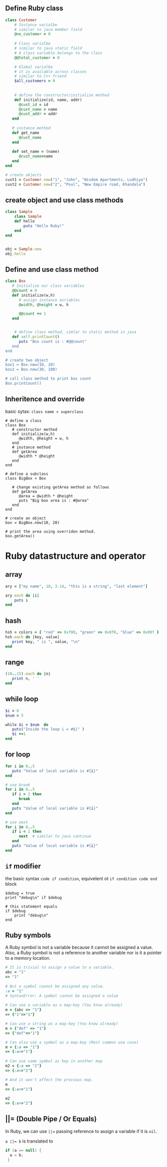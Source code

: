 ## Define Ruby class
```ruby
class Customer
    # Instance varialbe
    # similar to java member field
    @no_customer = 0    
    
    # Class varialbe
    # similar to java static field
    # A class variable belongs to the class
    @@total_customer = 0 

    # Global varialbe
    # it is available across classes
    # similar to C++ friend
    $all_customers = 0
    
    
    # define the constructor/initialize method
    def initialize(id, name, addr)
      @cust_id = id
      @cust_name = name
      @cust_addr = addr
   end
   
   # instance method
   def get_name
      @cust_name
   end
   
   def set_name = (name)
      @cust_name=name
   end
end

# create objects
cust1 = Customer.new("1", "John", "Wisdom Apartments, Ludhiya")
cust2 = Customer.new("2", "Poul", "New Empire road, Khandala")
```

## create object and use class methods
```ruby
class Sample
    class Sample
    def hello
        puts "Hello Ruby!"
    end
end


obj = Sample.new
obj.hello
```

## Define and use class method 
```ruby
class Box
   # Initialize our class variables
   @@count = 0
   def initialize(w,h)
      # assign instance avriables
      @width, @height = w, h

      @@count += 1
   end


    # define class method, simlar to static method in java
   def self.printCount()
      puts "Box count is : #@@count"
   end
end

# create two object
box1 = Box.new(10, 20)
box2 = Box.new(30, 100)

# call class method to print box count
Box.printCount()
```

## Inheritence and override
basic sytax: `class name < superclass`
```
# define a class
class Box
   # constructor method
   def initialize(w,h)
      @width, @height = w, h
   end
   # instance method
   def getArea
      @width * @height
   end
end

# define a subclass
class BigBox < Box

   # change existing getArea method as follows
   def getArea
      @area = @width * @height
      puts "Big box area is : #@area"
   end
end

# create an object
box = BigBox.new(10, 20)

# print the area using overriden method.
box.getArea()

```

# Ruby datastructure and operator
## array
```ruby
ary = ["my name", 10, 3.14, "this is a string", "last element"]

ary.each do |i|
    puts i
end
```

## hash
```ruby
hsh = colors = { "red" => 0xf00, "green" => 0x0f0, "blue" => 0x00f }
hsh.each do |key, value|
   print key, " is ", value, "\n"
end
```

## range
```ruby
(10..15).each do |n| 
   print n, ' ' 
end
```

## while loop
```ruby
$i = 0
$num = 5

while $i < $num  do
   puts("Inside the loop i = #$i" )
   $i +=1
end
```

## for loop
``` ruby
for i in 0..5
   puts "Value of local variable is #{i}"
end

# use break
for i in 0..5
   if i > 2 then
      break
   end
   puts "Value of local variable is #{i}"
end

# use next
for i in 0..5
   if i < 2 then
      next  # similar to java continue
   end
   puts "Value of local variable is #{i}"
end
```
## `if` modifier
the basic syntax `code if condition`, equivelent ot `if condition code end` block
```
$debug = true
print "debug\n" if $debug

# this statement equals 
if $debug
    print "debug\n"
end
```

## Ruby symbols
A Ruby symbol is not a variable because it cannot be assigned a value.
Also, a Ruby symbol is not a reference to another variable nor is it a pointer to a memory location.
```ruby
# It is trivial to assign a value to a variable.
abc = "1"
=> "1"
 
# But a symbol cannot be assigned any value.
:a = "1"
# SyntaxError: A symbol cannot be assigned a value
 
# Can use a variable as a map-key (You know already)
m = {abc => "1"}
=> {"1"=>"1"}

# Can use a string as a map-key (You know already)
m = {"def" => "1"}
=> {"def"=>"1"}

# Can also use a symbol as a map-key (Most common use case)
m = {:a => "1"}
=> {:a=>"1"}
 
# Can use same symbol as key in another map
m2 = {:a => "2"}
=> {:a=>"2"}

# And it won't affect the previous map.
m
=> {:a=>"1"}
 
m2
=> {:a=>"2"}

```

## ||= (Double Pipe / Or Equals) 
In Ruby, we can use `||=` passing reference to assign a variable if it is `nil`.

`a ||= b` is translated to 
```java
if (a == null) {
  a = b;
 }
```
